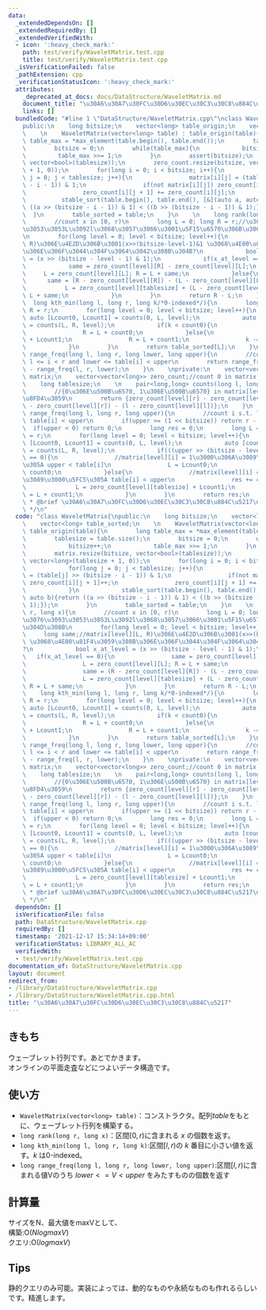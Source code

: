 ```yaml
---
data:
  _extendedDependsOn: []
  _extendedRequiredBy: []
  _extendedVerifiedWith:
  - icon: ':heavy_check_mark:'
    path: test/verify/WaveletMatrix.test.cpp
    title: test/verify/WaveletMatrix.test.cpp
  _isVerificationFailed: false
  _pathExtension: cpp
  _verificationStatusIcon: ':heavy_check_mark:'
  attributes:
    _deprecated_at_docs: docs/DataStructure/WaveletMatrix.md
    document_title: "\u30A6\u30A7\u30FC\u30D6\u30EC\u30C3\u30C8\u884C\u5217"
    links: []
  bundledCode: "#line 1 \"DataStructure/WaveletMatrix.cpp\"\nclass WaveletMatrix{\n\
    public:\n    long bitsize;\n    vector<long> table_origin;\n    vector<long> table_sorted;\n\
    \    \n    WaveletMatrix(vector<long> table) : table_origin(table){\n        long\
    \ table_max = *max_element(table.begin(), table.end());\n        tablesize = table.size();\n\
    \        bitsize = 0;\n        while(table_max){\n            bitsize++;\n   \
    \         table_max >>= 1;\n        }\n        assert(bitsize);\n        matrix.resize(bitsize,\
    \ vector<bool>(tablesize));\n        zero_count.resize(bitsize, vector<long>(tablesize\
    \ + 1, 0));\n        for(long i = 0; i < bitsize; i++){\n            for(long\
    \ j = 0; j < tablesize; j++){\n                matrix[i][j] = (table[j] >> (bitsize\
    \ - i - 1)) & 1;\n                if(not matrix[i][j]) zero_count[i][j + 1]++;\n\
    \                zero_count[i][j + 1] += zero_count[i][j];\n            }\n  \
    \          stable_sort(table.begin(), table.end(), [&](auto a, auto b){return\
    \ ((a >> (bitsize - i - 1)) & 1) < ((b >> (bitsize - i - 1)) & 1);});\n      \
    \  }\n        table_sorted = table;\n    }\n    \n    long rank(long r, long x){\n\
    \        //count x in [0, r)\n        long L = 0; long R = r;//\u305F\u3076\u3093\
    \u3053\u3053L\u3092l\u3068\u3057\u3066\u3001\u5F15\u6570\u306B\u3067\u304D\u308B\
    \n        for(long level = 0; level < bitsize; level++){\n            long same;//matrix[level][L,\
    \ R)\u306E\u4E2D\u306B\u3001(x>>(bitsize-level-1)&1 \u3068\u4E00\u81F4\u3059\u308B\
    \u306E\u306F\u3044\u304F\u3064\u3042\u308B\u304B?\n            bool x_at_level\
    \ = (x >> (bitsize - level - 1) & 1);\n            if(x_at_level == 0){\n    \
    \            same = zero_count[level][R] - zero_count[level][L];\n           \
    \     L = zero_count[level][L]; R = L + same;\n            }else{\n          \
    \      same = (R - zero_count[level][R]) - (L - zero_count[level][L]);\n     \
    \           L = zero_count[level][tablesize] + (L - zero_count[level][L]); R =\
    \ L + same;\n            }\n        }\n        return R - L;\n    }\n    \n  \
    \  long kth_min(long l, long r, long k/*0-indexed*/){\n        long L = l; long\
    \ R = r;\n        for(long level = 0; level < bitsize; level++){\n           \
    \ auto [Lcount0, Lcount1] = counts(0, L, level);\n            auto [count0, count1]\
    \ = counts(L, R, level);\n            if(k < count0){\n                L = Lcount0;\n\
    \                R = L + count0;\n            }else{\n                L = zero_count[level][tablesize]\
    \ + Lcount1;\n                R = L + count1;\n                k -= count0;\n\
    \            }\n        }\n        return table_sorted[L];\n    }\n    \n    long\
    \ range_freq(long l, long r, long lower, long upper){\n        //count i s.t.\
    \ l <= i < r and lower <= table[i] < upper\n        return range_freq(l, r, upper)\
    \ - range_freq(l, r, lower);\n    }\n    \nprivate:\n    vector<vector<bool>>\
    \ matrix;\n    vector<vector<long>> zero_count;//count 0 in matrix[i][0, r)\n\
    \    long tablesize;\n    \n    pair<long,long> counts(long l, long r, long level){\n\
    \        //{0\u306E\u500B\u6570, 1\u306E\u500B\u6570} in matrix[level][l, r)\u3092\
    \u8FD4\u3059\n        return {zero_count[level][r] - zero_count[level][l], (r\
    \ - zero_count[level][r]) - (l - zero_count[level][l])};\n    }\n    \n    long\
    \ range_freq(long l, long r, long upper){\n        //count i s.t. l <= i < r and\
    \ table[i] < upper\n        if(upper >= (1 << bitsize)) return r - l;\n      \
    \  if(upper < 0) return 0;\n        long res = 0;\n        long L = l; long R\
    \ = r;\n        for(long level = 0; level < bitsize; level++){\n            auto\
    \ [Lcount0, Lcount1] = counts(0, L, level);\n            auto [count0, count1]\
    \ = counts(L, R, level);\n            if(((upper >> (bitsize - level - 1)) & 1)\
    \ == 0){\n                //matrix[level][i] = 1\u3000\u306A\u3089\u3000\u5FC5\
    \u305A upper < table[i]\n                L = Lcount0;\n                R = L +\
    \ count0;\n            }else{\n                //matrix[level][i] = 0\u3000\u306A\
    \u3089\u3000\u5FC5\u305A table[i] < upper\n                res += count0;\n  \
    \              L = zero_count[level][tablesize] + Lcount1;\n                R\
    \ = L + count1;\n            }\n        }\n        return res;\n    }\n};\n/**\n\
    \ * @brief \u30A6\u30A7\u30FC\u30D6\u30EC\u30C3\u30C8\u884C\u5217\n * @docs docs/DataStructure/WaveletMatrix.md\n\
    \ */\n"
  code: "class WaveletMatrix{\npublic:\n    long bitsize;\n    vector<long> table_origin;\n\
    \    vector<long> table_sorted;\n    \n    WaveletMatrix(vector<long> table) :\
    \ table_origin(table){\n        long table_max = *max_element(table.begin(), table.end());\n\
    \        tablesize = table.size();\n        bitsize = 0;\n        while(table_max){\n\
    \            bitsize++;\n            table_max >>= 1;\n        }\n        assert(bitsize);\n\
    \        matrix.resize(bitsize, vector<bool>(tablesize));\n        zero_count.resize(bitsize,\
    \ vector<long>(tablesize + 1, 0));\n        for(long i = 0; i < bitsize; i++){\n\
    \            for(long j = 0; j < tablesize; j++){\n                matrix[i][j]\
    \ = (table[j] >> (bitsize - i - 1)) & 1;\n                if(not matrix[i][j])\
    \ zero_count[i][j + 1]++;\n                zero_count[i][j + 1] += zero_count[i][j];\n\
    \            }\n            stable_sort(table.begin(), table.end(), [&](auto a,\
    \ auto b){return ((a >> (bitsize - i - 1)) & 1) < ((b >> (bitsize - i - 1)) &\
    \ 1);});\n        }\n        table_sorted = table;\n    }\n    \n    long rank(long\
    \ r, long x){\n        //count x in [0, r)\n        long L = 0; long R = r;//\u305F\
    \u3076\u3093\u3053\u3053L\u3092l\u3068\u3057\u3066\u3001\u5F15\u6570\u306B\u3067\
    \u304D\u308B\n        for(long level = 0; level < bitsize; level++){\n       \
    \     long same;//matrix[level][L, R)\u306E\u4E2D\u306B\u3001(x>>(bitsize-level-1)&1\
    \ \u3068\u4E00\u81F4\u3059\u308B\u306E\u306F\u3044\u304F\u3064\u3042\u308B\u304B\
    ?\n            bool x_at_level = (x >> (bitsize - level - 1) & 1);\n         \
    \   if(x_at_level == 0){\n                same = zero_count[level][R] - zero_count[level][L];\n\
    \                L = zero_count[level][L]; R = L + same;\n            }else{\n\
    \                same = (R - zero_count[level][R]) - (L - zero_count[level][L]);\n\
    \                L = zero_count[level][tablesize] + (L - zero_count[level][L]);\
    \ R = L + same;\n            }\n        }\n        return R - L;\n    }\n    \n\
    \    long kth_min(long l, long r, long k/*0-indexed*/){\n        long L = l; long\
    \ R = r;\n        for(long level = 0; level < bitsize; level++){\n           \
    \ auto [Lcount0, Lcount1] = counts(0, L, level);\n            auto [count0, count1]\
    \ = counts(L, R, level);\n            if(k < count0){\n                L = Lcount0;\n\
    \                R = L + count0;\n            }else{\n                L = zero_count[level][tablesize]\
    \ + Lcount1;\n                R = L + count1;\n                k -= count0;\n\
    \            }\n        }\n        return table_sorted[L];\n    }\n    \n    long\
    \ range_freq(long l, long r, long lower, long upper){\n        //count i s.t.\
    \ l <= i < r and lower <= table[i] < upper\n        return range_freq(l, r, upper)\
    \ - range_freq(l, r, lower);\n    }\n    \nprivate:\n    vector<vector<bool>>\
    \ matrix;\n    vector<vector<long>> zero_count;//count 0 in matrix[i][0, r)\n\
    \    long tablesize;\n    \n    pair<long,long> counts(long l, long r, long level){\n\
    \        //{0\u306E\u500B\u6570, 1\u306E\u500B\u6570} in matrix[level][l, r)\u3092\
    \u8FD4\u3059\n        return {zero_count[level][r] - zero_count[level][l], (r\
    \ - zero_count[level][r]) - (l - zero_count[level][l])};\n    }\n    \n    long\
    \ range_freq(long l, long r, long upper){\n        //count i s.t. l <= i < r and\
    \ table[i] < upper\n        if(upper >= (1 << bitsize)) return r - l;\n      \
    \  if(upper < 0) return 0;\n        long res = 0;\n        long L = l; long R\
    \ = r;\n        for(long level = 0; level < bitsize; level++){\n            auto\
    \ [Lcount0, Lcount1] = counts(0, L, level);\n            auto [count0, count1]\
    \ = counts(L, R, level);\n            if(((upper >> (bitsize - level - 1)) & 1)\
    \ == 0){\n                //matrix[level][i] = 1\u3000\u306A\u3089\u3000\u5FC5\
    \u305A upper < table[i]\n                L = Lcount0;\n                R = L +\
    \ count0;\n            }else{\n                //matrix[level][i] = 0\u3000\u306A\
    \u3089\u3000\u5FC5\u305A table[i] < upper\n                res += count0;\n  \
    \              L = zero_count[level][tablesize] + Lcount1;\n                R\
    \ = L + count1;\n            }\n        }\n        return res;\n    }\n};\n/**\n\
    \ * @brief \u30A6\u30A7\u30FC\u30D6\u30EC\u30C3\u30C8\u884C\u5217\n * @docs docs/DataStructure/WaveletMatrix.md\n\
    \ */\n"
  dependsOn: []
  isVerificationFile: false
  path: DataStructure/WaveletMatrix.cpp
  requiredBy: []
  timestamp: '2021-12-17 15:34:14+09:00'
  verificationStatus: LIBRARY_ALL_AC
  verifiedWith:
  - test/verify/WaveletMatrix.test.cpp
documentation_of: DataStructure/WaveletMatrix.cpp
layout: document
redirect_from:
- /library/DataStructure/WaveletMatrix.cpp
- /library/DataStructure/WaveletMatrix.cpp.html
title: "\u30A6\u30A7\u30FC\u30D6\u30EC\u30C3\u30C8\u884C\u5217"
---
```

## きもち

ウェーブレット行列です。あとでかきます。  
オンラインの平面走査などにつよいデータ構造です。  

## 使い方  
- `WaveletMatrix(vector<long> table)`：コンストラクタ。配列$table$をもとに、ウェーブレット行列を構築する。  
- `long rank(long r, long x)`：区間$[0, r)$に含まれる $x$ の個数を返す。  
- `long kth_min(long l, long r, long k)`:区間$[l, r)$の $k$ 番目に小さい値を返す。$k$ は0-indexed。　
- `long range_freq(long l, long r, long lower, long upper)`:区間$[l, r)$に含まれる値Vのうち $lower <= V < upper$ をみたすものの個数を返す　　

## 計算量
サイズをN、最大値をmaxVとして、  
構築:$\mathrm{O}(NlogmaxV)$  
クエリ:$\mathrm{O}(logmaxV)$  

## Tips

静的クエリのみ可能。実装によっては、動的なものや永続なものも作れるらしいです。精進します。　　
